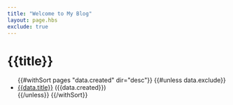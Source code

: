 ```yaml
---
title: "Welcome to My Blog"
layout: page.hbs
exclude: true
---
```


<h1>{{title}}</h1>

<ul>
{{#withSort pages "data.created" dir="desc"}}
	{{#unless data.exclude}}
		<li>
			<a href="posts/{{basename}}.html">{{data.title}}</a>
			({{data.created}})
		</li>
	{{/unless}}
{{/withSort}}
</ul>
